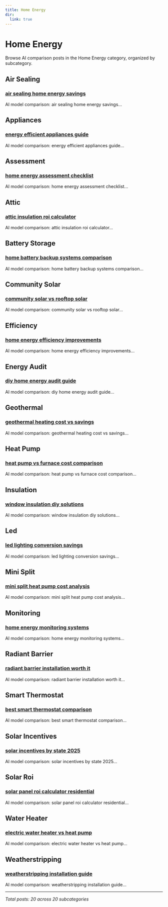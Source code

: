 ```yaml
---
title: Home Energy
dir:
  link: true
---
```


# Home Energy

Browse AI comparison posts in the Home Energy category, organized by subcategory.

## Air Sealing

### [air sealing home energy savings](air-sealing/chatgpt-vs-gemini-vs-mistral-air-sealing-5092.md)

AI model comparison: air sealing home energy savings...

## Appliances

### [energy efficient appliances guide](appliances/chatgpt-vs-gemini-vs-grok-appliances-4639.md)

AI model comparison: energy efficient appliances guide...

## Assessment

### [home energy assessment checklist](assessment/deepseek-vs-gemini-vs-mistral-assessment-6561.md)

AI model comparison: home energy assessment checklist...

## Attic

### [attic insulation roi calculator](attic/chatgpt-vs-deepseek-vs-mistral-attic-4028.md)

AI model comparison: attic insulation roi calculator...

## Battery Storage

### [home battery backup systems comparison](battery-storage/chatgpt-vs-grok-vs-mistral-battery-storage-3940.md)

AI model comparison: home battery backup systems comparison...

## Community Solar

### [community solar vs rooftop solar](community-solar/deepseek-vs-grok-vs-mistral-community-solar-1307.md)

AI model comparison: community solar vs rooftop solar...

## Efficiency

### [home energy efficiency improvements](efficiency/claude-vs-deepseek-vs-gemini-efficiency-8011.md)

AI model comparison: home energy efficiency improvements...

## Energy Audit

### [diy home energy audit guide](energy-audit/chatgpt-vs-gemini-vs-mistral-energy-audit-8494.md)

AI model comparison: diy home energy audit guide...

## Geothermal

### [geothermal heating cost vs savings](geothermal/deepseek-vs-grok-vs-mistral-geothermal-9531.md)

AI model comparison: geothermal heating cost vs savings...

## Heat Pump

### [heat pump vs furnace cost comparison](heat-pump/gemini-vs-grok-vs-mistral-heat-pump-8403.md)

AI model comparison: heat pump vs furnace cost comparison...

## Insulation

### [window insulation diy solutions](insulation/chatgpt-vs-deepseek-vs-mistral-insulation-8137.md)

AI model comparison: window insulation diy solutions...

## Led

### [led lighting conversion savings](led/chatgpt-vs-gemini-vs-grok-led-4825.md)

AI model comparison: led lighting conversion savings...

## Mini Split

### [mini split heat pump cost analysis](mini-split/chatgpt-vs-deepseek-vs-mistral-mini-split-3843.md)

AI model comparison: mini split heat pump cost analysis...

## Monitoring

### [home energy monitoring systems](monitoring/deepseek-vs-grok-vs-mistral-monitoring-5932.md)

AI model comparison: home energy monitoring systems...

## Radiant Barrier

### [radiant barrier installation worth it](radiant-barrier/claude-vs-deepseek-vs-grok-radiant-barrier-6732.md)

AI model comparison: radiant barrier installation worth it...

## Smart Thermostat

### [best smart thermostat comparison](smart-thermostat/deepseek-vs-gemini-vs-mistral-smart-thermostat-3199.md)

AI model comparison: best smart thermostat comparison...

## Solar Incentives

### [solar incentives by state 2025](solar-incentives/claude-vs-gemini-vs-mistral-solar-incentives-7157.md)

AI model comparison: solar incentives by state 2025...

## Solar Roi

### [solar panel roi calculator residential](solar-roi/claude-vs-gemini-vs-mistral-solar-roi-4603.md)

AI model comparison: solar panel roi calculator residential...

## Water Heater

### [electric water heater vs heat pump](water-heater/chatgpt-vs-deepseek-vs-mistral-water-heater-2286.md)

AI model comparison: electric water heater vs heat pump...

## Weatherstripping

### [weatherstripping installation guide](weatherstripping/gemini-vs-grok-vs-mistral-weatherstripping-4543.md)

AI model comparison: weatherstripping installation guide...

---

*Total posts: 20 across 20 subcategories*
